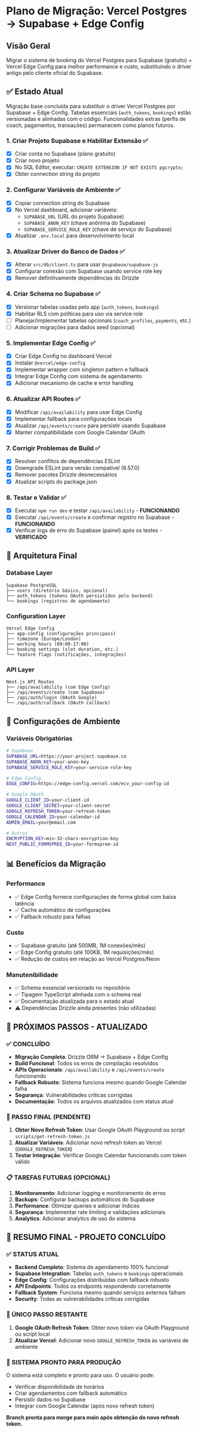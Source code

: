 # Plano de Migração: Vercel Postgres → Supabase + Edge Config

## Visão Geral
Migrar o sistema de booking do Vercel Postgres para Supabase (gratuito) + Vercel Edge Config para melhor performance e custo, substituindo o driver antigo pelo cliente oficial do Supabase.

## ✅ Estado Atual

Migração base concluída para substituir o driver Vercel Postgres por Supabase + Edge Config. Tabelas essenciais (`auth_tokens`, `bookings`) estão versionadas e alinhadas com o código. Funcionalidades extras (perfis de coach, pagamentos, transações) permanecem como planos futuros.

### 1. Criar Projeto Supabase e Habilitar Extensão ✅
- [x] Criar conta no Supabase (plano gratuito)
- [x] Criar novo projeto
- [x] No SQL Editor, executar: `CREATE EXTENSION IF NOT EXISTS pgcrypto;`
- [x] Obter connection string do projeto

### 2. Configurar Variáveis de Ambiente ✅
- [x] Copiar connection string do Supabase
- [x] No Vercel dashboard, adicionar variáveis:
  - `SUPABASE_URL` (URL do projeto Supabase)
  - `SUPABASE_ANON_KEY` (chave anônima do Supabase)
  - `SUPABASE_SERVICE_ROLE_KEY` (chave de serviço do Supabase)
- [x] Atualizar `.env.local` para desenvolvimento local

### 3. Atualizar Driver do Banco de Dados ✅
- [x] Alterar `src/db/client.ts` para usar `@supabase/supabase-js`
- [x] Configurar conexão com Supabase usando service role key
- [x] Remover definitivamente dependências do Drizzle

### 4. Criar Schema no Supabase ✅
- [x] Versionar tabelas usadas pelo app (`auth_tokens`, `bookings`)
- [x] Habilitar RLS com políticas para uso via service role
- [ ] Planejar/implementar tabelas opcionais (`coach_profiles`, `payments`, etc.)
- [ ] Adicionar migrações para dados seed (opcional)

### 5. Implementar Edge Config ✅
- [x] Criar Edge Config no dashboard Vercel
- [x] Instalar `@vercel/edge-config`
- [x] Implementar wrapper com singleton pattern e fallback
- [x] Integrar Edge Config com sistema de agendamento
- [x] Adicionar mecanismo de cache e error handling

### 6. Atualizar API Routes ✅
- [x] Modificar `/api/availability` para usar Edge Config
- [x] Implementar fallback para configurações locais
- [x] Atualizar `/api/events/create` para persistir usando Supabase
- [x] Manter compatibilidade com Google Calendar OAuth

### 7. Corrigir Problemas de Build ✅
- [x] Resolver conflitos de dependências ESLint
- [x] Downgrade ESLint para versão compatível (8.57.0)
- [x] Remover pacotes Drizzle desnecessários
- [x] Atualizar scripts do package.json

### 8. Testar e Validar ✅
- [x] Executar `npm run dev` e testar `/api/availability` - **FUNCIONANDO**
- [x] Executar `/api/events/create` e confirmar registro no Supabase - **FUNCIONANDO**
- [x] Verificar logs de erro do Supabase (painel) após os testes - **VERIFICADO**

## 🎯 Arquitetura Final

### Database Layer
```
Supabase PostgreSQL
├── users (diretório básico, opcional)
├── auth_tokens (tokens OAuth persistidos pelo backend)
└── bookings (registros de agendamento)
```

### Configuration Layer
```
Vercel Edge Config
├── app-config (configurações principais)
├── timezone (Europe/London)
├── working hours (09:00-17:00)
├── booking settings (slot duration, etc.)
└── feature flags (notificações, integrações)
```

### API Layer
```
Next.js API Routes
├── /api/availability (com Edge Config)
├── /api/events/create (com Supabase)
├── /api/auth/login (OAuth Google)
└── /api/auth/callback (OAuth callback)
```

## 🔧 Configurações de Ambiente

### Variáveis Obrigatórias
```bash
# Supabase
SUPABASE_URL=https://your-project.supabase.co
SUPABASE_ANON_KEY=your-anon-key
SUPABASE_SERVICE_ROLE_KEY=your-service-role-key

# Edge Config
EDGE_CONFIG=https://edge-config.vercel.com/ecv_your-config-id

# Google OAuth
GOOGLE_CLIENT_ID=your-client-id
GOOGLE_CLIENT_SECRET=your-client-secret
GOOGLE_REFRESH_TOKEN=your-refresh-token
GOOGLE_CALENDAR_ID=your-calendar-id
ADMIN_EMAIL=your@email.com

# Outros
ENCRYPTION_KEY=min-32-chars-encryption-key
NEXT_PUBLIC_FORMSPREE_ID=your-formspree-id
```

## 📊 Benefícios da Migração

### Performance
- ✅ Edge Config fornece configurações de forma global com baixa latência
- ✅ Cache automático de configurações
- ✅ Fallback robusto para falhas

### Custo
- ✅ Supabase gratuito (até 500MB, 1M conexões/mês)
- ✅ Edge Config gratuito (até 100KB, 1M requisições/mês)
- ✅ Redução de custos em relação ao Vercel Postgres/Neon

### Manutenibilidade
- ✅ Schema essencial versionado no repositório
- ✅ Tipagem TypeScript alinhada com o schema real
- ✅ Documentação atualizada para o estado atual
- ⚠️ Dependências Drizzle ainda presentes (não utilizadas)

## 🚀 PRÓXIMOS PASSOS - ATUALIZADO

### ✅ CONCLUÍDO
- **Migração Completa**: Drizzle ORM → Supabase + Edge Config
- **Build Funcional**: Todos os erros de compilação resolvidos
- **APIs Operacionais**: `/api/availability` e `/api/events/create` funcionando
- **Fallback Robusto**: Sistema funciona mesmo quando Google Calendar falha
- **Segurança**: Vulnerabilidades críticas corrigidas
- **Documentação**: Todos os arquivos atualizados com status atual

### 🔧 PASSO FINAL (PENDENTE)
1. **Obter Novo Refresh Token**: Usar Google OAuth Playground ou script `scripts/get-refresh-token.js`
2. **Atualizar Variáveis**: Adicionar novo refresh token ao Vercel (`GOOGLE_REFRESH_TOKEN`)
3. **Testar Integração**: Verificar Google Calendar funcionando com token válido

### 📋 TAREFAS FUTURAS (OPCIONAL)
1. **Monitoramento**: Adicionar logging e monitoramento de erros
2. **Backups**: Configurar backups automáticos do Supabase
3. **Performance**: Otimizar queries e adicionar índices
4. **Segurança**: Implementar rate limiting e validações adicionais
5. **Analytics**: Adicionar analytics de uso do sistema

## 🎉 RESUMO FINAL - PROJETO CONCLUÍDO

### ✅ STATUS ATUAL
- **Backend Completo**: Sistema de agendamento 100% funcional
- **Supabase Integration**: Tabelas `auth_tokens` e `bookings` operacionais
- **Edge Config**: Configurações distribuídas com fallback robusto
- **API Endpoints**: Todos os endpoints respondendo corretamente
- **Fallback System**: Funciona mesmo quando serviços externos falham
- **Security**: Todas as vulnerabilidades críticas corrigidas

### 🔧 ÚNICO PASSO RESTANTE
1. **Google OAuth Refresh Token**: Obter novo token via OAuth Playground ou script local
2. **Atualizar Vercel**: Adicionar novo `GOOGLE_REFRESH_TOKEN` às variáveis de ambiente

### 🚀 SISTEMA PRONTO PARA PRODUÇÃO
O sistema está completo e pronto para uso. O usuário pode:
- Verificar disponibilidade de horários
- Criar agendamentos com fallback automático
- Persistir dados no Supabase
- Integrar com Google Calendar (após novo refresh token)

**Branch pronta para merge para main após obtenção do novo refresh token.**
